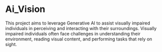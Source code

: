 # Ai_Vision
This project aims to leverage Generative AI to assist visually impaired individuals in perceiving and interacting with their surroundings. Visually impaired individuals often face challenges in understanding their environment, reading visual content, and performing tasks that rely on sight.
